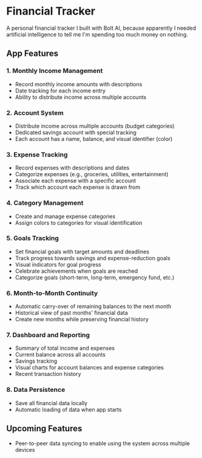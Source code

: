# Financial Tracker

A personal financial tracker I built with Bolt AI, because apparently I needed artificial intelligence to tell me I'm spending too much money on nothing.

## App Features

### 1. Monthly Income Management

- Record monthly income amounts with descriptions
- Date tracking for each income entry
- Ability to distribute income across multiple accounts

### 2. Account System

- Distribute income across multiple accounts (budget categories)
- Dedicated savings account with special tracking
- Each account has a name, balance, and visual identifier (color)

### 3. Expense Tracking

- Record expenses with descriptions and dates
- Categorize expenses (e.g., groceries, utilities, entertainment)
- Associate each expense with a specific account
- Track which account each expense is drawn from

### 4. Category Management

- Create and manage expense categories
- Assign colors to categories for visual identification

### 5. Goals Tracking

- Set financial goals with target amounts and deadlines
- Track progress towards savings and expense-reduction goals
- Visual indicators for goal progress
- Celebrate achievements when goals are reached
- Categorize goals (short-term, long-term, emergency fund, etc.)

### 6. Month-to-Month Continuity

- Automatic carry-over of remaining balances to the next month
- Historical view of past months' financial data
- Create new months while preserving financial history

### 7. Dashboard and Reporting

- Summary of total income and expenses
- Current balance across all accounts
- Savings tracking
- Visual charts for account balances and expense categories
- Recent transaction history

### 8. Data Persistence

- Save all financial data locally
- Automatic loading of data when app starts


## Upcoming Features

- Peer-to-peer data syncing to enable using the system across multiple devices